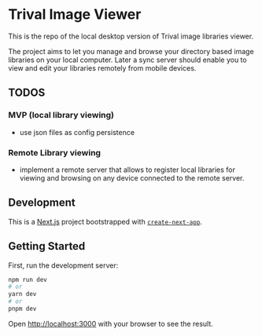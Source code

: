 # Trival Image Viewer

This is the repo of the local desktop version of Trival image libraries viewer.

The project aims to let you manage and browse your directory based image
libraries on your local computer. Later a sync server should enable you to view
and edit your libraries remotely from mobile devices.

## TODOS

### MVP (local library viewing)

- use json files as config persistence

### Remote Library viewing

- implement a remote server that allows to register local libraries for viewing
  and browsing on any device connected to the remote server.

## Development

This is a [Next.js](https://nextjs.org/) project bootstrapped with
[`create-next-app`](https://github.com/vercel/next.js/tree/canary/packages/create-next-app).

## Getting Started

First, run the development server:

```bash
npm run dev
# or
yarn dev
# or
pnpm dev
```

Open [http://localhost:3000](http://localhost:3000) with your browser to see the
result.
